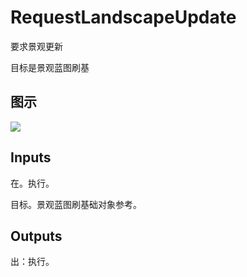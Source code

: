 # RequestLandscapeUpdate

要求景观更新

目标是景观蓝图刷基

## 图示

![]($-20221218-19371630.png)

## Inputs

在。执行。

目标。景观蓝图刷基础对象参考。  

## Outputs

出：执行。
